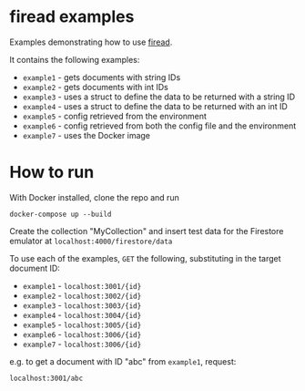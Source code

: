 # firead examples

Examples demonstrating how to use [firead](https://github.com/JonnyOrman/firead).

It contains the following examples:
- `example1` - gets documents with string IDs
- `example2` - gets documents with int IDs
- `example3` - uses a struct to define the data to be returned with a string ID
- `example4` - uses a struct to define the data to be returned with an int ID
- `example5` - config retrieved from the environment
- `example6` - config retrieved from both the config file and the environment
- `example7` - uses the Docker image

# How to run

With Docker installed, clone the repo and run
```
docker-compose up --build
```

Create the collection "MyCollection" and insert test data for the Firestore emulator at `localhost:4000/firestore/data`

To use each of the examples, `GET` the following, substituting in the target document ID:
- `example1` - `localhost:3001/{id}`
- `example2` - `localhost:3002/{id}`
- `example3` - `localhost:3003/{id}`
- `example4` - `localhost:3004/{id}`
- `example5` - `localhost:3005/{id}`
- `example6` - `localhost:3006/{id}`
- `example7` - `localhost:3006/{id}`

e.g. to get a document with ID "abc" from `example1`, request:
```
localhost:3001/abc
```